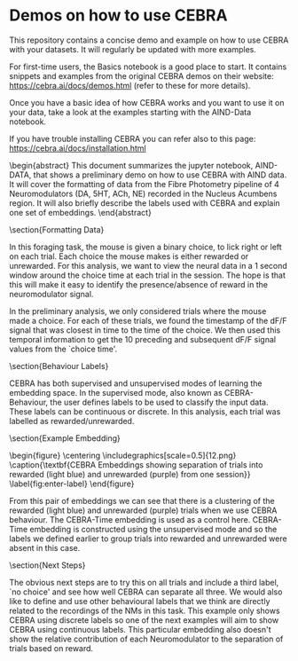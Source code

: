# Demos on how to use CEBRA 

This repository contains a concise demo and example on how to use CEBRA with your datasets.
It will regularly be updated with more examples.

For first-time users, the Basics notebook is a good place to start. It contains snippets and examples from the original CEBRA demos on their website: https://cebra.ai/docs/demos.html (refer to these for more details).

Once you have a basic idea of how CEBRA works and you want to use it on your data, take a look at the examples starting with the AIND-Data notebook. 

If you have trouble installing CEBRA you can refer also to this page: https://cebra.ai/docs/installation.html



\begin{abstract}
    This document summarizes the jupyter notebook, AIND-DATA, that shows a preliminary demo on how to use CEBRA with AIND data. It will cover the formatting of data from the Fibre Photometry pipeline of 4 Neuromodulators (DA, 5HT, ACh, NE) recorded in the Nucleus Acumbens region. It will also briefly describe the labels used with CEBRA and explain one set of embeddings. 
\end{abstract}


\section{Formatting Data}

In this foraging task, the mouse is given a binary choice, to lick right or left on each trial. Each choice the mouse makes is either rewarded or unrewarded. For this analysis, we want to view the neural data in a 1 second window around the choice time at each trial in the session. The hope is that this will make it easy to identify the presence/absence of reward in the neuromodulator signal.

In the preliminary analysis, we only considered trials where the mouse made a choice. For each of these trials, we found the timestamp of the dF/F signal that was closest in time to the time of the choice. We then used this temporal information to get the 10 preceding and subsequent dF/F signal values from the `choice time'. 

\section{Behaviour Labels}

CEBRA has both supervised and unsupervised modes of learning the embedding space. In the supervised mode, also known as CEBRA-Behaviour, the user defines labels to be used to classify the input data. These labels can be continuous or discrete. In this analysis, each trial was labelled as rewarded/unrewarded. 

\section{Example Embedding}

\begin{figure}
    \centering
    \includegraphics[scale=0.5]{12.png}
    \caption{\textbf{CEBRA Embeddings showing separation of trials into rewarded (light blue) and unrewarded (purple) from one session}}
    \label{fig:enter-label}
\end{figure}

From this pair of embeddings we can see that there is a clustering of the rewarded (light blue) and unrewarded (purple) trials when we use CEBRA behaviour. The CEBRA-Time embedding is used as a control here. CEBRA-Time embedding is constructed using the unsupervised mode and so the labels we defined earlier to group trials into rewarded and unrewarded were absent in this case.


\section{Next Steps}

The obvious next steps are to try this on all trials and include a third label, `no choice' and see how well CEBRA can separate all three. We would also like to define and use other behavioural labels that we think are directly related to the recordings of the NMs in this task. This example only shows CEBRA using discrete labels so one of the next examples will aim to show CEBRA using continuous labels. This particular embedding also doesn't show the relative contribution of each Neuromodulator to the separation of trials based on reward.

